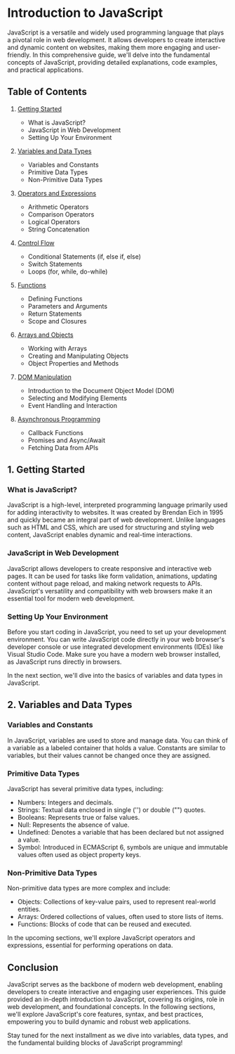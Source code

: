 # Introduction to JavaScript

JavaScript is a versatile and widely used programming language that plays a pivotal role in web development. It allows developers to create interactive and dynamic content on websites, making them more engaging and user-friendly. In this comprehensive guide, we'll delve into the fundamental concepts of JavaScript, providing detailed explanations, code examples, and practical applications.

## Table of Contents

1. [Getting Started](#getting-started)
   - What is JavaScript?
   - JavaScript in Web Development
   - Setting Up Your Environment

2. [Variables and Data Types](#variables-and-data-types)
   - Variables and Constants
   - Primitive Data Types
   - Non-Primitive Data Types

3. [Operators and Expressions](#operators-and-expressions)
   - Arithmetic Operators
   - Comparison Operators
   - Logical Operators
   - String Concatenation

4. [Control Flow](#control-flow)
   - Conditional Statements (if, else if, else)
   - Switch Statements
   - Loops (for, while, do-while)

5. [Functions](#functions)
   - Defining Functions
   - Parameters and Arguments
   - Return Statements
   - Scope and Closures

6. [Arrays and Objects](#arrays-and-objects)
   - Working with Arrays
   - Creating and Manipulating Objects
   - Object Properties and Methods

7. [DOM Manipulation](#dom-manipulation)
   - Introduction to the Document Object Model (DOM)
   - Selecting and Modifying Elements
   - Event Handling and Interaction

8. [Asynchronous Programming](#asynchronous-programming)
   - Callback Functions
   - Promises and Async/Await
   - Fetching Data from APIs

## 1. Getting Started

### What is JavaScript?

JavaScript is a high-level, interpreted programming language primarily used for adding interactivity to websites. It was created by Brendan Eich in 1995 and quickly became an integral part of web development. Unlike languages such as HTML and CSS, which are used for structuring and styling web content, JavaScript enables dynamic and real-time interactions.

### JavaScript in Web Development

JavaScript allows developers to create responsive and interactive web pages. It can be used for tasks like form validation, animations, updating content without page reload, and making network requests to APIs. JavaScript's versatility and compatibility with web browsers make it an essential tool for modern web development.

### Setting Up Your Environment

Before you start coding in JavaScript, you need to set up your development environment. You can write JavaScript code directly in your web browser's developer console or use integrated development environments (IDEs) like Visual Studio Code. Make sure you have a modern web browser installed, as JavaScript runs directly in browsers.

In the next section, we'll dive into the basics of variables and data types in JavaScript.

## 2. Variables and Data Types

### Variables and Constants

In JavaScript, variables are used to store and manage data. You can think of a variable as a labeled container that holds a value. Constants are similar to variables, but their values cannot be changed once they are assigned.

### Primitive Data Types

JavaScript has several primitive data types, including:
- Numbers: Integers and decimals.
- Strings: Textual data enclosed in single ('') or double ("") quotes.
- Booleans: Represents true or false values.
- Null: Represents the absence of value.
- Undefined: Denotes a variable that has been declared but not assigned a value.
- Symbol: Introduced in ECMAScript 6, symbols are unique and immutable values often used as object property keys.

### Non-Primitive Data Types

Non-primitive data types are more complex and include:
- Objects: Collections of key-value pairs, used to represent real-world entities.
- Arrays: Ordered collections of values, often used to store lists of items.
- Functions: Blocks of code that can be reused and executed.

In the upcoming sections, we'll explore JavaScript operators and expressions, essential for performing operations on data.

## Conclusion

JavaScript serves as the backbone of modern web development, enabling developers to create interactive and engaging user experiences. This guide provided an in-depth introduction to JavaScript, covering its origins, role in web development, and foundational concepts. In the following sections, we'll explore JavaScript's core features, syntax, and best practices, empowering you to build dynamic and robust web applications.

Stay tuned for the next installment as we dive into variables, data types, and the fundamental building blocks of JavaScript programming!